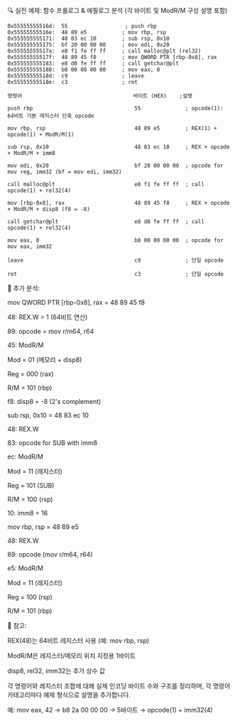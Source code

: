 🔍 실전 예제: 함수 프롤로그 & 에필로그 분석 (각 바이트 및 ModR/M 구성 설명 포함)

```
0x55555555516d:  55                  ; push rbp
0x55555555516e:  48 89 e5           ; mov rbp, rsp
0x555555555171:  48 83 ec 10        ; sub rsp, 0x10
0x555555555175:  bf 20 00 00 00     ; mov edi, 0x20
0x55555555517a:  e8 f1 fe ff ff     ; call malloc@plt (rel32)
0x55555555517f:  48 89 45 f8        ; mov QWORD PTR [rbp-0x8], rax
0x555555555183:  e8 d8 fe ff ff     ; call getchar@plt
0x555555555188:  b8 00 00 00 00     ; mov eax, 0
0x55555555518d:  c9                 ; leave
0x55555555518e:  c3                 ; ret
```

```
명령어                                   바이트 (HEX)    ;설명

push rbp                                55              ; opcode(1): 64비트 기본 레지스터 단축 opcode

mov rbp, rsp                            48 89 e5        ; REX(1) + opcode(1) + ModR/M(1)

sub rsp, 0x10                           48 83 ec 10     ; REX + opcode + ModR/M + imm8

mov edi, 0x20                           bf 20 00 00 00  ; opcode for mov reg, imm32 (bf = mov edi, imm32)

call malloc@plt                         e8 f1 fe ff ff  ; call opcode(1) + rel32(4)

mov [rbp-0x8], rax                      48 89 45 f8     ; REX + opcode + ModR/M + disp8 (f8 = -8)

call getchar@plt                        e8 d8 fe ff ff  ; call opcode(1) + rel32(4)

mov eax, 0                              b8 00 00 00 00  ; opcode for mov eax, imm32

leave                                   c9              ; 단일 opcode

ret                                     c3              ; 단일 opcode

```
📌 추가 분석:

mov QWORD PTR [rbp-0x8], rax = 48 89 45 f8

48: REX.W = 1 (64비트 연산)

89: opcode = mov r/m64, r64

45: ModR/M

Mod = 01 (메모리 + disp8)

Reg = 000 (rax)

R/M = 101 (rbp)

f8: disp8 = -8 (2's complement)

sub rsp, 0x10 = 48 83 ec 10

48: REX.W

83: opcode for SUB with imm8

ec: ModR/M

Mod = 11 (레지스터)

Reg = 101 (SUB)

R/M = 100 (rsp)

10: imm8 = 16

mov rbp, rsp = 48 89 e5

48: REX.W

89: opcode (mov r/m64, r64)

e5: ModR/M

Mod = 11 (레지스터)

Reg = 100 (rsp)

R/M = 101 (rbp)

📌 참고:

REX(48)는 64비트 레지스터 사용 (예: mov rbp, rsp)

ModR/M은 레지스터/메모리 위치 지정용 1바이트

disp8, rel32, imm32는 추가 상수 값

각 명령어와 레지스터 조합에 대해 실제 인코딩 바이트 수와 구조를 정리하며, 각 명령어 카테고리마다 예제 형식으로 설명을 추가합니다.

예: mov eax, 42 → b8 2a 00 00 00 → 5바이트 → opcode(1) + imm32(4)

